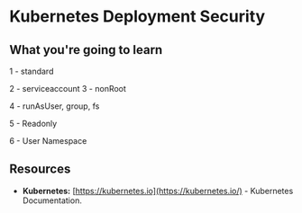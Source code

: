 # Kubernetes Deployment Security



## What you're going to learn

1 - standard

2 - serviceaccount
3 - nonRoot

4 - runAsUser, group, fs

5 - Readonly

6 - User Namespace

## Resources


*   **Kubernetes:** [https://kubernetes.io](https://kubernetes.io/) - Kubernetes Documentation.
